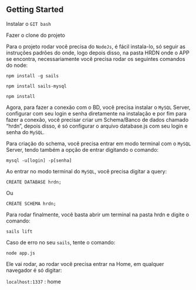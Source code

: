## Getting Started

Instalar o `GIT bash`

Fazer o clone do projeto

Para o projeto rodar você precisa do `NodeJs`, é fácil instala-lo, só seguir as instruções padrões do onde, logo depois disso, na pasta HRDN onde o APP se encontra, necessariamente você precisa rodar os seguintes comandos do node:

```npm install -g sails```

```npm install sails-mysql```

```npm install```

Agora, para fazer a conexão com o BD, você precisa instalar o `MySQL` Server, configurar com seu login e senha diretamente na instalação e por fim para fazer a conexão, você precisar criar um Schema/Banco de dados chamado “hrdn”, depois disso, é só configurar o arquivo database.js com seu login e senha do `MySQL`.

Para criação do schema, você precisa entrar em modo terminal com o `MySQL` Server, tendo também a opção de entrar digitando o comando:

```mysql -u[login] -p[senha]```

Ao entrar no modo terminal do `MySQL`, você precisa digitar a query:


```
CREATE DATABASE hrdn;
```
Ou
```
CREATE SCHEMA hrdn;
```

Para rodar finalmente, você basta abrir um terminal na pasta hrdn e digite o comando:

```
sails lift
```

Caso de erro no seu `sails`, tente o comando:

```
node app.js
```

Ele vai rodar, ao rodar você precisa entrar na Home, em qualquer navegador é só digitar:

`localhost:1337` : home
